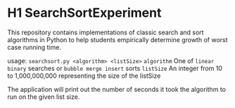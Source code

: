 # H1 SearchSortExperiment

This repository contains implementations of classic search and sort algorithms 
in Python to help students empirically determine growth of worst case running 
time.

usage: `searchsort.py <algorithm> <listSize>`
`algorithm` One of `linear binary` searches or  `bubble merge insert` sorts
`listSize` An integer from 10 to 1,000,000,000 representing the size of the listSize

The application will print out the number of seconds it took the algorithm to 
run on the given list size.